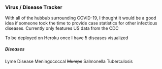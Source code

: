 
### Virus / Disease Tracker

With all of the hubbub surrounding COVID-19, I thought it would be a good idea if someone took the time to provide case statistics for other infectious diseases. Currently only features US data from the CDC

To be deployed on Heroku once I have 5 diseases visualized

##### Diseases

Lyme Disease
Meningococcal
~~Mumps~~
Salmonella
Tuberculosis
